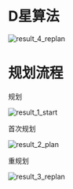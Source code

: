 # D星算法
![result_4_replan](https://github.com/user-attachments/assets/1117512e-42d3-4bc3-a8f6-136b529b33f6)

# 规划流程
规划

![result_1_start](https://github.com/user-attachments/assets/e61f02c7-b247-4507-86fd-b5ca2add9751)

首次规划

![result_2_plan](https://github.com/user-attachments/assets/f215834f-9e8b-4506-8a84-67d829aafddb)

重规划

![result_3_replan](https://github.com/user-attachments/assets/55f547ff-a8ef-4d4e-b3ae-64a58a05cbe3)
